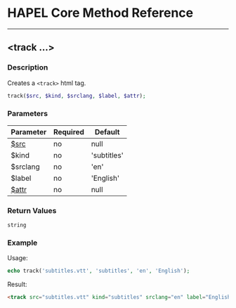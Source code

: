 # HAPEL Core Method Reference

---
## \<track ...>


### Description

Creates a `<track>` html tag.

```php
track($src, $kind, $srclang, $label, $attr);
```

### Parameters

| Parameter                      | Required  | Default     |
|--------------------------------|-----------|-------------|
| [$src](../attributes/src)      | no        | null        |
| $kind                          | no        | 'subtitles' |
| $srclang                       | no        | 'en'        |
| $label                         | no        | 'English'   |
| [$attr](../attributes/attr.md) | no        | null        |


### Return Values

`string`

### Example

Usage:
```php
echo track('subtitles.vtt', 'subtitles', 'en', 'English');
```
Result:
```html
<track src="subtitles.vtt" kind="subtitles" srclang="en" label="English">
```